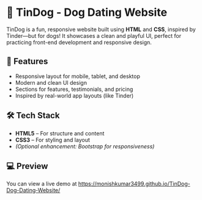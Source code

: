 # 🐶 TinDog - Dog Dating Website

TinDog is a fun, responsive website built using **HTML** and **CSS**, inspired by Tinder—but for dogs! It showcases a clean and playful UI, perfect for practicing front-end development and responsive design.

## 🚀 Features

- Responsive layout for mobile, tablet, and desktop
- Modern and clean UI design
- Sections for features, testimonials, and pricing
- Inspired by real-world app layouts (like Tinder)

## 🛠️ Tech Stack

- **HTML5** – For structure and content
- **CSS3** – For styling and layout
- *(Optional enhancement: Bootstrap for responsiveness)*

## 💻 Preview

You can view a live demo at https://monishkumar3499.github.io/TinDog-Dog-Dating-Website/

